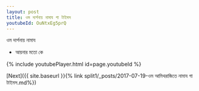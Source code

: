 ```yaml
---
layout: post
title: ওম দার্পনায় নামায গা টাইমস
youtubeId: OuNtxEg5prQ
---
```

 
 
 ওম দার্পনায় নামায  
 
 -  আয়নার মতো কে 
 
  
 
  
 
 
 
 
 
 


{% include youtubePlayer.html id=page.youtubeId %}
 
[Next]({{ site.baseurl }}{% link  split1/_posts/2017-07-19-ওম আমিথরাজিতে নামায গা টাইমস.md%})
 
